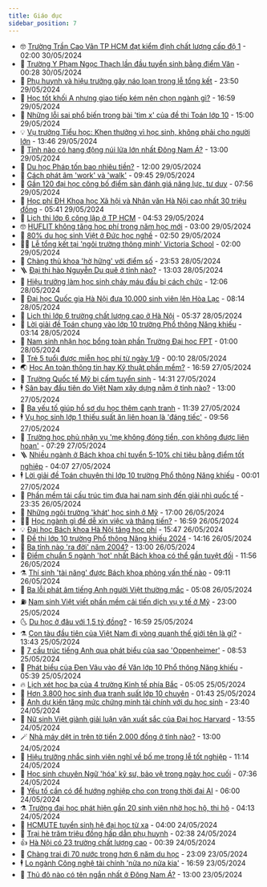 ```yaml
---
title: Giáo dục
sidebar_position: 7
---
```


<!-- vnexpress-giao-duc:START -->
- 🤓 [Trường Trần Cao Vân TP HCM đạt kiểm định chất lượng cấp độ 1](https://vnexpress.net/truong-tran-cao-van-tp-hcm-dat-kiem-dinh-chat-luong-cap-do-1-4752023.html) - 02:00 30/05/2024
- 🦆 [Trường Y Phạm Ngọc Thạch lần đầu tuyển sinh bằng điểm Văn](https://vnexpress.net/truong-y-pham-ngoc-thach-lan-dau-tuyen-sinh-bang-diem-van-4752115.html) - 00:28 30/05/2024
- 🦩 [Phụ huynh và hiệu trưởng gây náo loạn trong lễ tổng kết](https://vnexpress.net/phu-huynh-va-hieu-truong-gay-nao-loan-trong-le-tong-ket-4752112.html) - 23:50 29/05/2024
- 🌮 [Học tốt khối A nhưng giao tiếp kém nên chọn ngành gì?](https://vnexpress.net/hoc-tot-khoi-a-nhung-giao-tiep-kem-nen-chon-nganh-gi-4743734.html) - 16:59 29/05/2024
- 🔭 [Những lỗi sai phổ biến trong bài &#39;tìm x&#39; của đề thi Toán lớp 10](https://vnexpress.net/nhung-loi-sai-pho-bien-trong-bai-tim-x-cua-de-thi-toan-lop-10-4748014.html) - 15:00 29/05/2024
- 💡 [Vụ trưởng Tiểu học: Khen thưởng vì học sinh, không phải cho người lớn](https://vnexpress.net/vu-truong-tieu-hoc-khen-thuong-vi-hoc-sinh-khong-phai-cho-nguoi-lon-4751946.html) - 13:46 29/05/2024
- 🥰 [Tỉnh nào có hang động núi lửa lớn nhất Đông Nam Á?](https://vnexpress.net/tinh-nao-co-hang-dong-nui-lua-lon-nhat-dong-nam-a-4752065.html) - 13:00 29/05/2024
- 🐲 [Du học Pháp tốn bao nhiêu tiền?](https://vnexpress.net/du-hoc-phap-ton-bao-nhieu-tien-4750714.html) - 12:00 29/05/2024
- 🦒 [Cách phát âm &#39;work&#39; và &#39;walk&#39;](https://vnexpress.net/cach-phat-am-work-va-walk-4752026.html) - 09:45 29/05/2024
- 🦆 [Gần 120 đại học công bố điểm sàn đánh giá năng lực, tư duy](https://vnexpress.net/gan-120-dai-hoc-cong-bo-diem-san-danh-gia-nang-luc-tu-duy-4751820.html) - 07:56 29/05/2024
- 🧰 [Học phí ĐH Khoa học Xã hội và Nhân văn Hà Nội cao nhất 30 triệu đồng](https://vnexpress.net/hoc-phi-dh-khoa-hoc-xa-hoi-va-nhan-van-ha-noi-cao-nhat-30-trieu-dong-4751651.html) - 05:41 29/05/2024
- 🐘 [Lịch thi lớp 6 công lập ở TP HCM](https://vnexpress.net/lich-thi-lop-6-cong-lap-o-tp-hcm-4750957.html) - 04:53 29/05/2024
- 🤓 [HUFLIT không tăng học phí trong năm học mới](https://vnexpress.net/huflit-khong-tang-hoc-phi-trong-nam-hoc-moi-4751560.html) - 03:00 29/05/2024
- 🧰 [80% du học sinh Việt ở Đức học nghề](https://vnexpress.net/80-du-hoc-sinh-viet-o-duc-hoc-nghe-4750841.html) - 02:50 29/05/2024
- 🧑‍💻 [Lễ tổng kết tại &#39;ngôi trường thông minh&#39; Victoria School](https://vnexpress.net/le-tong-ket-tai-ngoi-truong-thong-minh-victoria-school-4751087.html) - 02:00 29/05/2024
- 🫶 [Chàng thủ khoa &#39;hờ hững&#39; với điểm số](https://vnexpress.net/chang-thu-khoa-ho-hung-voi-diem-so-4751580.html) - 23:53 28/05/2024
- 🪜 [Đại thi hào Nguyễn Du quê ở tỉnh nào?](https://vnexpress.net/dai-thi-hao-nguyen-du-que-o-tinh-nao-4751565.html) - 13:03 28/05/2024
- 🎊 [Hiệu trưởng làm học sinh chảy máu đầu bị cách chức](https://vnexpress.net/hieu-truong-lam-hoc-sinh-chay-mau-dau-bi-cach-chuc-4751614.html) - 12:06 28/05/2024
- 🧐 [Đại học Quốc gia Hà Nội đưa 10.000 sinh viên lên Hòa Lạc](https://vnexpress.net/dai-hoc-quoc-gia-ha-noi-dua-10-000-sinh-vien-len-hoa-lac-4751029.html) - 08:14 28/05/2024
- 🌈 [Lịch thi lớp 6 trường chất lượng cao ở Hà Nội](https://vnexpress.net/lich-thi-lop-6-truong-chat-luong-cao-o-ha-noi-4750952.html) - 05:37 28/05/2024
- 🥰 [Lời giải đề Toán chung vào lớp 10 trường Phổ thông Năng khiếu](https://vnexpress.net/loi-giai-de-toan-chung-vao-lop-10-truong-pho-thong-nang-khieu-4751363.html) - 03:14 28/05/2024
- 🎡 [Nam sinh nhận học bổng toàn phần Trường Đại học FPT](https://vnexpress.net/nam-sinh-nhan-hoc-bong-toan-phan-truong-dai-hoc-fpt-4751088.html) - 01:00 28/05/2024
- 🎊 [Trẻ 5 tuổi được miễn học phí từ ngày 1/9](https://vnexpress.net/tre-5-tuoi-duoc-mien-hoc-phi-tu-ngay-1-9-4751118.html) - 00:10 28/05/2024
- 🌏 [Học An toàn thông tin hay Kỹ thuật phần mềm?](https://vnexpress.net/hoc-an-toan-thong-tin-hay-ky-thuat-phan-mem-4746064.html) - 16:59 27/05/2024
- 🥸 [Trường Quốc tế Mỹ bị cấm tuyển sinh](https://vnexpress.net/truong-quoc-te-my-bi-cam-tuyen-sinh-4751225.html) - 14:31 27/05/2024
- 🕴 [Sân bay đầu tiên do Việt Nam xây dựng nằm ở tỉnh nào?](https://vnexpress.net/san-bay-dau-tien-do-viet-nam-xay-dung-nam-o-tinh-nao-4751197.html) - 13:00 27/05/2024
- 💂 [Ba yếu tố giúp hồ sơ du học thêm cạnh tranh](https://vnexpress.net/ba-yeu-to-giup-ho-so-du-hoc-them-canh-tranh-4750896.html) - 11:39 27/05/2024
- 🕴 [Vụ học sinh lớp 1 thiếu suất ăn liên hoan là &#39;đáng tiếc&#39;](https://vnexpress.net/vu-hoc-sinh-lop-1-thieu-suat-an-lien-hoan-la-dang-tiec-4751166.html) - 09:56 27/05/2024
- 🌋 [Trường học phủ nhận vụ &#39;mẹ không đóng tiền, con không được liên hoan&#39;](https://vnexpress.net/truong-hoc-phu-nhan-vu-me-khong-dong-tien-con-khong-duoc-lien-hoan-4751058.html) - 07:29 27/05/2024
- 🪜 [Nhiều ngành ở Bách khoa chỉ tuyển 5-10% chỉ tiêu bằng điểm tốt nghiệp](https://vnexpress.net/nhieu-nganh-o-bach-khoa-chi-tuyen-5-10-chi-tieu-bang-diem-tot-nghiep-4750903.html) - 04:07 27/05/2024
- 🕴 [Lời giải đề Toán chuyên thi lớp 10 trường Phổ thông Năng khiếu](https://vnexpress.net/loi-giai-de-toan-chuyen-thi-lop-10-truong-pho-thong-nang-khieu-4750845.html) - 00:01 27/05/2024
- 🎃 [Phần mềm tái cấu trúc tim đưa hai nam sinh đến giải nhì quốc tế](https://vnexpress.net/phan-mem-tai-cau-truc-tim-dua-hai-nam-sinh-den-giai-nhi-quoc-te-4748957.html) - 23:35 26/05/2024
- 🦏 [Những ngôi trường &#39;khát&#39; học sinh ở Mỹ](https://vnexpress.net/nhung-ngoi-truong-khat-hoc-sinh-o-my-4750774.html) - 17:00 26/05/2024
- 🧑‍🏫 [Học ngành gì để dễ xin việc và thăng tiến?](https://vnexpress.net/hoc-nganh-gi-de-de-xin-viec-va-thang-tien-4740726.html) - 16:59 26/05/2024
- 💡 [Đại học Bách khoa Hà Nội tăng học phí](https://vnexpress.net/dai-hoc-bach-khoa-ha-noi-tang-hoc-phi-4750810.html) - 15:47 26/05/2024
- 🐎 [Đề thi lớp 10 trường Phổ thông Năng khiếu 2024](https://vnexpress.net/de-thi-lop-10-truong-pho-thong-nang-khieu-2024-4750792.html) - 14:16 26/05/2024
- 🧰 [Ba tỉnh nào &#39;ra đời&#39; năm 2004?](https://vnexpress.net/ba-tinh-nao-ra-doi-nam-2004-4750554.html) - 13:00 26/05/2024
- 🙉 [Điểm chuẩn 5 ngành &#39;hot&#39; nhất Bách khoa có thể gần tuyệt đối](https://vnexpress.net/diem-chuan-5-nganh-hot-nhat-bach-khoa-co-the-gan-tuyet-doi-4750771.html) - 11:56 26/05/2024
- ⚗️ [Thí sinh &#39;tài năng&#39; được Bách khoa phỏng vấn thế nào](https://vnexpress.net/thi-sinh-tai-nang-duoc-bach-khoa-phong-van-the-nao-4750724.html) - 09:11 26/05/2024
- 🌝 [Ba lỗi phát âm tiếng Anh người Việt thường mắc](https://vnexpress.net/ba-loi-phat-am-tieng-anh-nguoi-viet-thuong-mac-4750607.html) - 05:08 26/05/2024
- ⛽️ [Nam sinh Việt viết phần mềm cải tiến dịch vụ y tế ở Mỹ](https://vnexpress.net/nam-sinh-viet-viet-phan-mem-cai-tien-dich-vu-y-te-o-my-4750201.html) - 23:00 25/05/2024
- 🌜 [Du học ở đâu với 1,5 tỷ đồng?](https://vnexpress.net/du-hoc-o-dau-voi-1-5-ty-dong-4749885.html) - 16:59 25/05/2024
- ⚗️ [Con tàu đầu tiên của Việt Nam đi vòng quanh thế giới tên là gì?](https://vnexpress.net/con-tau-dau-tien-cua-viet-nam-di-vong-quanh-the-gioi-ten-la-gi-4750560.html) - 13:43 25/05/2024
- 🧰 [7 cấu trúc tiếng Anh qua phát biểu của sao &#39;Oppenheimer&#39;](https://vnexpress.net/7-cau-truc-tieng-anh-qua-phat-bieu-cua-sao-oppenheimer-4750506.html) - 08:53 25/05/2024
- 🤗 [Phát biểu của Đen Vâu vào đề Văn lớp 10 Phổ thông Năng khiếu](https://vnexpress.net/phat-bieu-cua-den-vau-vao-de-van-lop-10-pho-thong-nang-khieu-4750411.html) - 05:39 25/05/2024
- 🔥 [Lịch xét học bạ của 4 trường Kinh tế phía Bắc](https://vnexpress.net/lich-xet-hoc-ba-cua-4-truong-kinh-te-phia-bac-4749720.html) - 05:05 25/05/2024
- 💪 [Hơn 3.800 học sinh đua tranh suất lớp 10 chuyên](https://vnexpress.net/hon-3-800-hoc-sinh-dua-tranh-suat-lop-10-chuyen-4750337.html) - 01:43 25/05/2024
- 💂 [Anh dự kiến tăng mức chứng minh tài chính với du học sinh](https://vnexpress.net/anh-du-kien-tang-muc-chung-minh-tai-chinh-voi-du-hoc-sinh-4750037.html) - 23:40 24/05/2024
- 🌮 [Nữ sinh Việt giành giải luận văn xuất sắc của Đại học Harvard](https://vnexpress.net/nu-sinh-viet-gianh-giai-luan-van-xuat-sac-cua-dai-hoc-harvard-4750044.html) - 13:55 24/05/2024
- 🪄 [Nhà máy dệt in trên tờ tiền 2.000 đồng ở tỉnh nào?](https://vnexpress.net/nha-may-det-in-tren-to-tien-2-000-dong-o-tinh-nao-4750234.html) - 13:00 24/05/2024
- 🎡 [Hiệu trưởng nhắc sinh viên nghĩ về bố mẹ trong lễ tốt nghiệp](https://vnexpress.net/hieu-truong-nhac-sinh-vien-nghi-ve-bo-me-trong-le-tot-nghiep-4750089.html) - 11:14 24/05/2024
- 🌈 [Học sinh chuyên Ngữ &#39;hóa&#39; kỹ sư, bảo vệ trong ngày học cuối](https://vnexpress.net/hoc-sinh-chuyen-ngu-hoa-ky-su-bao-ve-trong-ngay-hoc-cuoi-4750077.html) - 07:36 24/05/2024
- 🎊 [Yếu tố cần có để hướng nghiệp cho con trong thời đại AI](https://vnexpress.net/yeu-to-can-co-de-huong-nghiep-cho-con-trong-thoi-dai-ai-4749688.html) - 06:00 24/05/2024
- ⚗️ [Trường đại học phát hiện gần 20 sinh viên nhờ học hộ, thi hộ](https://vnexpress.net/truong-dai-hoc-phat-hien-gan-20-sinh-vien-nho-hoc-ho-thi-ho-4750010.html) - 04:13 24/05/2024
- 🌁 [HCMUTE tuyển sinh hệ đại học từ xa](https://vnexpress.net/hcmute-tuyen-sinh-he-dai-hoc-tu-xa-4749791.html) - 04:00 24/05/2024
- 🦏 [Trại hè trăm triệu đồng hấp dẫn phụ huynh](https://vnexpress.net/trai-he-tram-trieu-dong-hap-dan-phu-huynh-4745527.html) - 02:38 24/05/2024
- 👍 [Hà Nội có 23 trường chất lượng cao](https://vnexpress.net/ha-noi-co-23-truong-chat-luong-cao-4749867.html) - 00:39 24/05/2024
- 🌈 [Chàng trai đi 70 nước trong hơn 6 năm du học](https://vnexpress.net/chang-trai-di-70-nuoc-trong-hon-6-nam-du-hoc-4748484.html) - 23:09 23/05/2024
- 🕴 [Lo ngành Công nghệ tài chính &#39;nửa nọ nửa kia&#39;](https://vnexpress.net/lo-nganh-cong-nghe-tai-chinh-nua-no-nua-kia-4740722.html) - 16:59 23/05/2024
- 🧰 [Thủ đô nào có tên ngắn nhất ở Đông Nam Á?](https://vnexpress.net/thu-do-nao-co-ten-ngan-nhat-o-dong-nam-a-4749783.html) - 13:00 23/05/2024<!-- vnexpress-giao-duc:END -->
